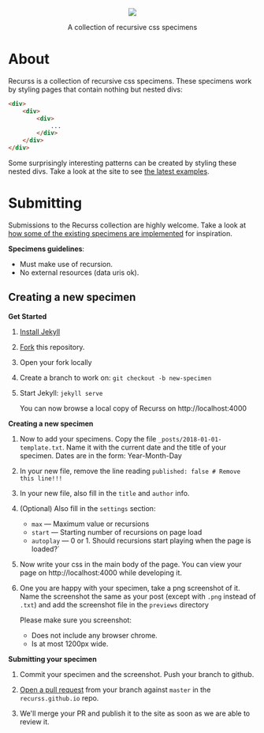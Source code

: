 <div align="center">
    <img src="https://github.com/recurss/recurss.github.io/raw/master/images/title.png"></img>
    <p>A collection of recursive css specimens</p>
</div>

# About

Recurss is a collection of recursive css specimens. These specimens work by styling pages that contain nothing but nested divs:


```html
<div>
    <div>
        <div>
            ...
        </div>
    </div>
</div>
```

Some surprisingly interesting patterns can be created by styling these nested divs. Take a look at the site to see [the latest examples][site].


# Submitting
Submissions to the Recurss collection are highly welcome. Take a look at [how some of the existing specimens are implemented](https://github.com/recurss/recurss.github.io/tree/master/_posts) for inspiration.

**Specimens guidelines**:

* Must make use of recursion.
* No external resources (data uris ok).

## Creating a new specimen

**Get Started**
1. [Install Jekyll](https://jekyllrb.com)

1. [Fork](https://help.github.com/articles/fork-a-repo/) this repository.

1. Open your fork locally

1. Create a branch to work on: `git checkout -b new-specimen`

1. Start Jekyll: `jekyll serve`

    You can now browse a local copy of Recurss on http://localhost:4000

**Creating a new specimen**

1. Now to add your specimens. Copy the file `_posts/2018-01-01-template.txt`. Name it with the current date and the title of your specimen. Dates are in the form: Year-Month-Day

1. In your new file, remove the line reading `published: false # Remove this line!!!`

1. In your new file, also fill in the `title` and `author` info.

1. (Optional) Also fill in the `settings` section:

    - `max` — Maximum value or recursions
    - `start` — Starting number of recursions on page load
    - `autoplay` — 0 or 1. Should recursions start playing when the page is loaded?`

1. Now write your css in the main body of the page. You can view your page on http://localhost:4000 while developing it.

1. One you are happy with your specimen, take a png screenshot of it. Name the screenshot the same as your post (except with `.png` instead of `.txt`) and add the screenshot file in the `previews` directory

    Please make sure you screenshot:

    - Does not include any browser chrome.
    - Is at most 1200px wide.

**Submitting your specimen**

1. Commit your specimen and the screenshot. Push your branch to github.

1. [Open a pull request](https://help.github.com/articles/about-pull-requests/) from your branch against `master` in the `recurss.github.io` repo.

1. We'll merge your PR and publish it to the site as soon as we are able to review it.

[site]: https://recurss.github.io